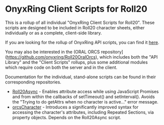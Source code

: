 # OnyxRing Client Scripts for Roll20
This is a rollup of all individual "OnyxRing Client Scripts for Roll20".  These scripts are designed to be included in Roll20 character sheets, either individually or as a complete, client-side library.

If you are looking for the rollup of OnyxRing API scripts, you can find it [here](https://github.com/onyxring/ORAL-for-Roll20).

You may also be interested in the (ORAL ORCS repository](https://github.com/onyxring/Roll20OralOrcs), which includes both the "API Library" and the "Client Scripts" rollups, plus some additional modules which require code on both the server and in the client. 

Documentation for the individual, stand-alone scripts can be found in their corresponding repositories.

* [Roll20Async](https://github.com/onyxring/Roll20Async)      -  Enables attribute access while using JavaScript Promises and from within the callbacks of setTimeout() and setInterval().  Avoids the "Trying to do getAttrs when no character is active..." error message.
* [orcsCharacter](https://github.com/onyxring/orcsCharacter)    -  Introduces a significantly improved syntax for accessing the character's attributes, including Repeated Sections, via property objects.  Depends on the Roll20Async script.
